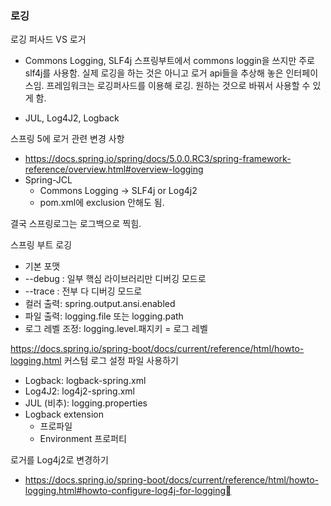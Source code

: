 
### 로깅

로깅 퍼사드 VS 로거
- Commons Logging, SLF4j
스프링부트에서 commons loggin을 쓰지만 주로 slf4j를 사용함.
실제 로깅을 하는 것은 아니고 로거 api들을 추상해 놓은 인터페이스임.
프레임워크는 로깅퍼사드를 이용해 로깅. 원하는 것으로 바꿔서 사용할 수 있게 함.

- JUL, Log4J2, Logback


스프링 5에 로거 관련 변경 사항

* https://docs.spring.io/spring/docs/5.0.0.RC3/spring-framework-reference/overview.html#overview-logging
* Spring-JCL
    - Commons Logging -> SLF4j or Log4j2
    - pom.xml에 exclusion 안해도 됨.

결국 스프링로그는 로그백으로 찍힘.

스프링 부트 로깅
- 기본 포맷
- --debug : 일부 핵심 라이브러리만 디버깅 모드로
- --trace : 전부 다 디버깅 모드로
- 컬러 출력: spring.output.ansi.enabled
- 파일 출력: logging.file 또는 logging.path
- 로그 레벨 조정: logging.level.패지키 = 로그 레벨


https://docs.spring.io/spring-boot/docs/current/reference/html/howto-logging.html 커스텀 로그 설정 파일 사용하기
- Logback: logback-spring.xml
- Log4J2: log4j2-spring.xml
- JUL (비추): logging.properties
- Logback extension
    - 프로파일 <springProfile name=”프로파일”>
    - Environment 프로퍼티 <springProperty>
    
로거를 Log4j2로 변경하기
- https://docs.spring.io/spring-boot/docs/current/reference/html/howto-logging.html#howto-configure-log4j-for-logging
